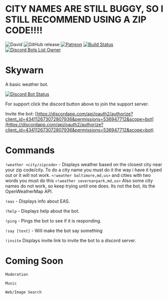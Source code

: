 # CITY NAMES ARE STILL BUGGY, SO I STILL RECOMMEND USING A ZIP CODE!!!!

![David](https://img.shields.io/david/JGriffin34432/Skywarn.svg)
![GitHub release](https://img.shields.io/github/release/MarionStationEAS-Productions/Skywarn.svg)
[![Patreon](http://ionicabizau.github.io/badges/patreon.svg)](https://patreon.com/SPCJGriffin2459)
[![Build Status](https://semaphoreci.com/api/v1/jgriffin34432/skywarn/branches/master/badge.svg)](https://semaphoreci.com/jgriffin34432/skywarn)
[![Discord Bots List Owner](https://discordbots.org/api/widget/owner/434112673072807936.svg)](https://discordbots.org/bot/434112673072807936)

# Skywarn
A basic weather bot.

[![Discord Bot Status](https://discordbots.org/api/widget/434112673072807936.svg)](https://discordbots.org/bot/434112673072807936)

For support click the discord button above to join the support server.

Invite the bot: [https://discordapp.com/api/oauth2/authorize?client_id=434112673072807936&permissions=536947712&scope=bot](https://discordapp.com/api/oauth2/authorize?client_id=434112673072807936&permissions=536947712&scope=bot)


# Commands

`!weather <city/zipcode>` - Displays weather based on the closest city near your zip code/city. To do a city name you must do it the way i have it typed out or it will not work. `<!weather baltimore,md,us>` and cities with two words you must do this `<!weather severna+park,md,us>` Also some city names do not work, so keep trying until one does. Its not the bot, its the OpenWeatherMap API.

`!eas` - Displays info about EAS.

`!help` - Displays help about the bot.

`!ping` - Pings the bot to see if it is responding.

`!say [text]` - Will make the bot say something

`!invite` Displays invite link to invite the bot to a discord server.


# Coming Soon

`Moderation`

`Music`

`Web/Image Search`
